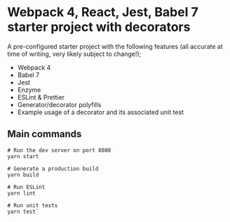 # Webpack 4, React, Jest, Babel 7 starter project with decorators

A pre-configured starter project with the following features (all accurate at time of writing, very likely subject to change!);
* Webpack 4
* Babel 7
* Jest
* Enzyme
* ESLint & Prettier
* Generator/decorator polyfills
* Example usage of a decorator and its associated unit test

## Main commands

```shell
# Run the dev server on port 8080
yarn start

# Generate a production build
yarn build

# Run ESLint
yarn lint

# Run unit tests
yarn test`
